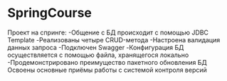 # SpringCourse
Проект на спринге:
-Общение с БД происходит с помощью JDBC Template
-Реализованы четыре CRUD-метода
-Настроена валидация данных запроса
-Подключен Swagger
-Конфигурация БД осуществляется с помощью файла, хранящегося локально
-Продемонстрировано преимущество пакетного обновления БД
Освоены основные приёмы работы с системой контроля версий

